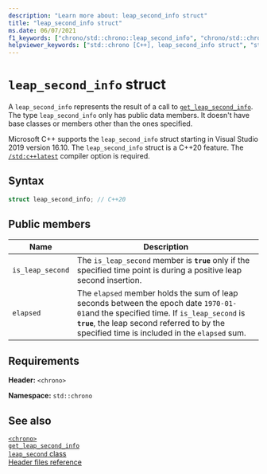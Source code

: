 ```yaml
---
description: "Learn more about: leap_second_info struct"
title: "leap_second_info struct"
ms.date: 06/07/2021
f1_keywords: ["chrono/std::chrono::leap_second_info", "chrono/std::chrono::leap_second_info::is_leap_second", "chrono/std::chrono::leap_second_info::elapsed"]
helpviewer_keywords: ["std::chrono [C++], leap_second_info struct", "std::chrono::leap_second_info::date function", "std::chrono::leap_second_info::value function"]
---
```

# `leap_second_info` struct

A `leap_second_info` represents the result of a call to [`get_leap_second_info`](./chrono-functions.md#std-chrono-get-leap-second-info). The type `leap_second_info` only has public data members. It doesn't have base classes or members other than the ones specified.

Microsoft C++ supports the `leap_second_info` struct starting in Visual Studio 2019 version 16.10. The `leap_second_info` struct is a C++20 feature. The [`/std:c++latest`](../build/reference/std-specify-language-standard-version.md) compiler option is required.

## Syntax

```cpp
struct leap_second_info; // C++20
```

## Public members

| Name | Description |
|--|--|
| `is_leap_second` | The `is_leap_second` member is **`true`** only if the specified time point is during a positive leap second insertion. |
| `elapsed` | The `elapsed` member holds the sum of leap seconds between the epoch date `1970-01-01`and the specified time. If `is_leap_second` is **`true`**, the leap second referred to by the specified time is included in the `elapsed` sum. |

## Requirements

**Header:** `<chrono>`

**Namespace:** `std::chrono`

## See also

[`<chrono>`](./chrono.md)\
[`get_leap_second_info`](./chrono-functions.md#std-chrono-get-leap-second-info)\
[`leap_second` class](./leap-second-class.md)\
[Header files reference](./cpp-standard-library-header-files.md)
